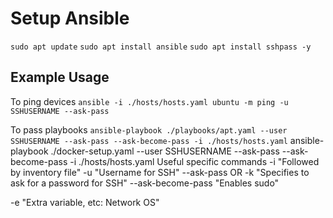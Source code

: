 # Setup Ansible
`sudo apt update`
`sudo apt install ansible`
`sudo apt install sshpass -y`

## Example Usage
To ping devices
`ansible -i ./hosts/hosts.yaml ubuntu -m ping -u SSHUSERNAME --ask-pass`

To pass playbooks
`ansible-playbook ./playbooks/apt.yaml --user SSHUSERNAME --ask-pass --ask-become-pass -i ./hosts/hosts.yaml`
ansible-playbook ./docker-setup.yaml --user SSHUSERNAME --ask-pass --ask-become-pass -i ./hosts/hosts.yaml
Useful specific commands
-i "Followed by inventory file"
-u "Username for SSH"
--ask-pass OR -k "Specifies to ask for a password for SSH"
--ask-become-pass "Enables sudo"

-e "Extra variable, etc: Network OS"
